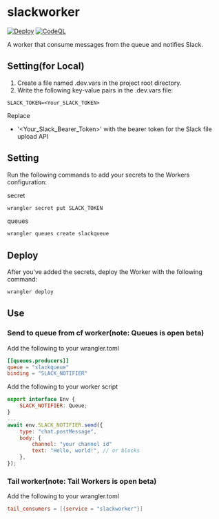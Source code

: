# slackworker
[![Deploy](https://github.com/blck-snwmn/slackworker/actions/workflows/deploy.yaml/badge.svg)](https://github.com/blck-snwmn/slackworker/actions/workflows/deploy.yaml)
[![CodeQL](https://github.com/blck-snwmn/slackworker/actions/workflows/github-code-scanning/codeql/badge.svg)](https://github.com/blck-snwmn/slackworker/actions/workflows/github-code-scanning/codeql)

A worker that consume messages from the queue and notifies Slack. 

## Setting(for Local)
1. Create a file named .dev.vars in the project root directory.
2. Write the following key-value pairs in the .dev.vars file:
  ```
  SLACK_TOKEN=<Your_SLACK_TOKEN>
  ```

Replace 
- '<Your_Slack_Bearer_Token>' with the bearer token for the Slack file upload API

## Setting
Run the following commands to add your secrets to the Workers configuration:

secret
```bash
wrangler secret put SLACK_TOKEN
```

queues
```bash
wrangler queues create slackqueue
```

## Deploy
After you've added the secrets, deploy the Worker with the following command:
```bash
wrangler deploy
```

## Use
### Send to queue from cf worker(note: Queues is open beta)
Add the following to your wrangler.toml

```toml
[[queues.producers]]
queue = "slackqueue"
binding = "SLACK_NOTIFIER"
```

Add the following to your worker script

```js
export interface Env {
	SLACK_NOTIFIER: Queue;
}
...
await env.SLACK_NOTIFIER.send({
    type: "chat.postMessage",
    body: {
        channel: "your channel id"
        text: "Hello, world!", // or blocks
    },
});
```

### Tail worker(note: Tail Workers is open beta)
Add the following to your wrangler.toml

```toml
tail_consumers = [{service = "slackworker"}]
```
